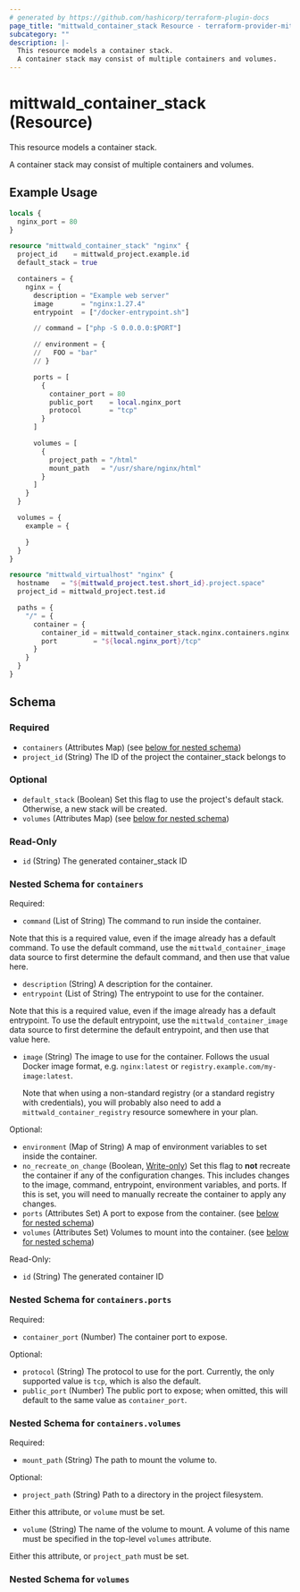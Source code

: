 ```yaml
---
# generated by https://github.com/hashicorp/terraform-plugin-docs
page_title: "mittwald_container_stack Resource - terraform-provider-mittwald"
subcategory: ""
description: |-
  This resource models a container stack.
  A container stack may consist of multiple containers and volumes.
---
```


# mittwald_container_stack (Resource)

This resource models a container stack.

A container stack may consist of multiple containers and volumes.

## Example Usage

```terraform
locals {
  nginx_port = 80
}

resource "mittwald_container_stack" "nginx" {
  project_id    = mittwald_project.example.id
  default_stack = true

  containers = {
    nginx = {
      description = "Example web server"
      image       = "nginx:1.27.4"
      entrypoint  = ["/docker-entrypoint.sh"]

      // command = ["php -S 0.0.0.0:$PORT"]

      // environment = {
      //   FOO = "bar"
      // }

      ports = [
        {
          container_port = 80
          public_port    = local.nginx_port
          protocol       = "tcp"
        }
      ]

      volumes = [
        {
          project_path = "/html"
          mount_path   = "/usr/share/nginx/html"
        }
      ]
    }
  }

  volumes = {
    example = {

    }
  }
}

resource "mittwald_virtualhost" "nginx" {
  hostname   = "${mittwald_project.test.short_id}.project.space"
  project_id = mittwald_project.test.id

  paths = {
    "/" = {
      container = {
        container_id = mittwald_container_stack.nginx.containers.nginx.id
        port         = "${local.nginx_port}/tcp"
      }
    }
  }
}
```

<!-- schema generated by tfplugindocs -->
## Schema

### Required

- `containers` (Attributes Map) (see [below for nested schema](#nestedatt--containers))
- `project_id` (String) The ID of the project the container_stack belongs to

### Optional

- `default_stack` (Boolean) Set this flag to use the project's default stack. Otherwise, a new stack will be created.
- `volumes` (Attributes Map) (see [below for nested schema](#nestedatt--volumes))

### Read-Only

- `id` (String) The generated container_stack ID

<a id="nestedatt--containers"></a>
### Nested Schema for `containers`

Required:

- `command` (List of String) The command to run inside the container.

Note that this is a required value, even if the image already has a default command. To use the default command, use the `mittwald_container_image` data source to first determine the default command, and then use that value here.
- `description` (String) A description for the container.
- `entrypoint` (List of String) The entrypoint to use for the container.

Note that this is a required value, even if the image already has a default entrypoint. To use the default entrypoint, use the `mittwald_container_image` data source to first determine the default entrypoint, and then use that value here.
- `image` (String) The image to use for the container. Follows the usual Docker image format, e.g. `nginx:latest` or `registry.example.com/my-image:latest`.

  Note that when using a non-standard registry (or a standard registry with credentials), you will probably also need to add a `mittwald_container_registry` resource somewhere in your plan.

Optional:

- `environment` (Map of String) A map of environment variables to set inside the container.
- `no_recreate_on_change` (Boolean, [Write-only](https://developer.hashicorp.com/terraform/language/resources/ephemeral#write-only-arguments)) Set this flag to **not** recreate the container if any of the configuration changes. This includes changes to the image, command, entrypoint, environment variables, and ports. If this is set, you will need to manually recreate the container to apply any changes.
- `ports` (Attributes Set) A port to expose from the container. (see [below for nested schema](#nestedatt--containers--ports))
- `volumes` (Attributes Set) Volumes to mount into the container. (see [below for nested schema](#nestedatt--containers--volumes))

Read-Only:

- `id` (String) The generated container ID

<a id="nestedatt--containers--ports"></a>
### Nested Schema for `containers.ports`

Required:

- `container_port` (Number) The container port to expose.

Optional:

- `protocol` (String) The protocol to use for the port. Currently, the only supported value is `tcp`, which is also the default.
- `public_port` (Number) The public port to expose; when omitted, this will default to the same value as `container_port`.


<a id="nestedatt--containers--volumes"></a>
### Nested Schema for `containers.volumes`

Required:

- `mount_path` (String) The path to mount the volume to.

Optional:

- `project_path` (String) Path to a directory in the project filesystem.

Either this attribute, or `volume` must be set.
- `volume` (String) The name of the volume to mount. A volume of this name must be specified in the top-level `volumes` attribute.

Either this attribute, or `project_path` must be set.



<a id="nestedatt--volumes"></a>
### Nested Schema for `volumes`
